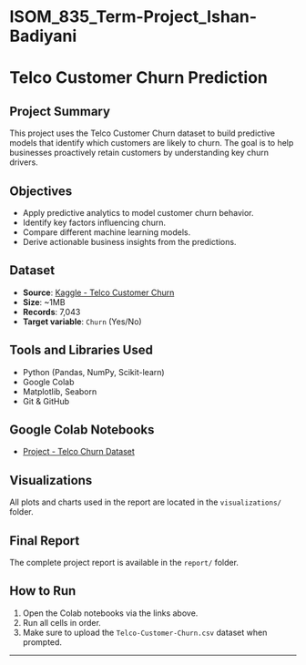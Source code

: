 # ISOM_835_Term-Project_Ishan-Badiyani

# Telco Customer Churn Prediction

## Project Summary
This project uses the Telco Customer Churn dataset to build predictive models that identify which customers are likely to churn. The goal is to help businesses proactively retain customers by understanding key churn drivers.

## Objectives
- Apply predictive analytics to model customer churn behavior.
- Identify key factors influencing churn.
- Compare different machine learning models.
- Derive actionable business insights from the predictions.

## Dataset
- **Source**: [Kaggle - Telco Customer Churn](https://www.kaggle.com/datasets/blastchar/telco-customer-churn)
- **Size**: ~1MB
- **Records**: 7,043
- **Target variable**: `Churn` (Yes/No)

## Tools and Libraries Used
- Python (Pandas, NumPy, Scikit-learn)
- Google Colab
- Matplotlib, Seaborn
- Git & GitHub

## Google Colab Notebooks
- [Project - Telco Churn Dataset](https://colab.research.google.com/drive/1iSq63pRF4bh0DSejMZkqlhPyCKFR5k3R?usp=sharing)


## Visualizations
All plots and charts used in the report are located in the `visualizations/` folder.

## Final Report
The complete project report is available in the `report/` folder.

## How to Run
1. Open the Colab notebooks via the links above.
2. Run all cells in order.
3. Make sure to upload the `Telco-Customer-Churn.csv` dataset when prompted.

---


